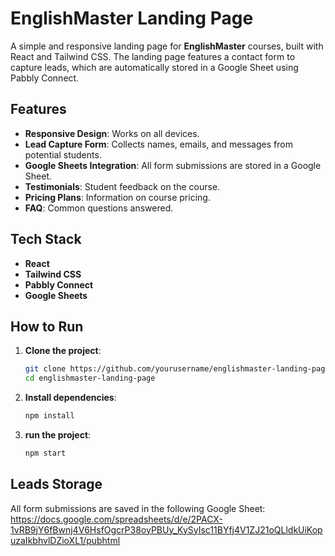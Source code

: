 # EnglishMaster Landing Page

A simple and responsive landing page for **EnglishMaster** courses, built with React and Tailwind CSS. The landing page features a contact form to capture leads, which are automatically stored in a Google Sheet using Pabbly Connect.

## Features
- **Responsive Design**: Works on all devices.
- **Lead Capture Form**: Collects names, emails, and messages from potential students.
- **Google Sheets Integration**: All form submissions are stored in a Google Sheet.
- **Testimonials**: Student feedback on the course.
- **Pricing Plans**: Information on course pricing.
- **FAQ**: Common questions answered.

## Tech Stack
- **React**
- **Tailwind CSS**
- **Pabbly Connect**
- **Google Sheets**

## How to Run

1. **Clone the project**:
   ```bash
   git clone https://github.com/yourusername/englishmaster-landing-page.git
   cd englishmaster-landing-page

2. **Install dependencies**:
    ```bash
    npm install

3. **run the project**:
    ```bash
    npm start

## Leads Storage
All form submissions are saved in the following Google Sheet:
https://docs.google.com/spreadsheets/d/e/2PACX-1vRB9jY6fBwnj4V6HsfOgcrP38oyPBUy_KySyIsc11BYfj4V1ZJ21oQLldkUiKopuzaIkbhvlDZioXL1/pubhtml
